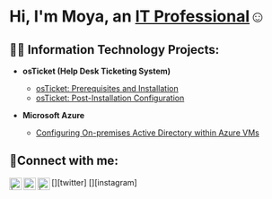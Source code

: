 <h1>Hi, I'm Moya, an <a href="https://www.linkedin.com/in/moya-stewart-46906b331">IT Professional</a>☺</h1>

<h2>👨‍💻 Information Technology Projects:</h2>

- <b>osTicket (Help Desk Ticketing System)</b>
  - [osTicket: Prerequisites and Installation](https://github.com/MoyaStewart/osticket-prereqs)
  - [osTicket: Post-Installation Configuration](https://github.com/MoyaStewart/osTicket---Post-Install-Configuration.git)
  
- <b>Microsoft Azure</b>
  - [Configuring On-premises Active Directory within Azure VMs](https://github.com/joshmadakorcc/configure-ad)

<h2>🤳Connect with me:</h2>

[<img align="left" alt=" | Twitter" width="22px" src="https://cdn.jsdelivr.net/npm/simple-icons@v3/icons/twitter.svg" />][twitter]
[<img align="left" alt="moya-stewart-4906b331 | LinkedIn" width="22px" src="https://cdn.jsdelivr.net/npm/simple-icons@v3/icons/linkedin.svg" />][linkedin]
[<img align="left" alt=" | Instagram" width="22px" src="https://cdn.jsdelivr.net/npm/simple-icons@v3/icons/instagram.svg" />][instagram]

[linkedin]: https://www.linkedin.com/in/moya-stewart-46906b331
